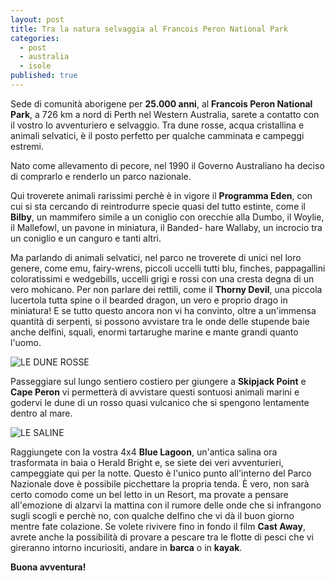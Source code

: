 ```yaml
---
layout: post
title: Tra la natura selvaggia al Francois Peron National Park
categories: 
  - post
  - australia
  - isole
published: true
---
```


Sede di comunità aborigene per **25.000 anni**, al **Francois Peron National Park**, a 726 km a nord di Perth nel Western Australia, sarete a contatto con il vostro Io avventuriero e selvaggio. Tra dune rosse, acqua cristallina e animali selvatici, è il posto perfetto per qualche camminata e campeggi estremi.

Nato come allevamento di pecore, nel 1990 il Governo Australiano ha deciso di comprarlo e renderlo un parco nazionale.

Qui troverete animali rarissimi perchè è in vigore il **Programma Eden**, con cui si sta cercando di reintrodurre specie quasi del tutto estinte, come il **Bilby**, un mammifero simile a un coniglio con orecchie alla Dumbo, il Woylie, il Mallefowl, un pavone in miniatura, il Banded- hare Wallaby, un incrocio tra un coniglio e un canguro e tanti altri.

Ma parlando di animali selvatici, nel parco ne troverete di unici nel loro genere, come emu, fairy-wrens, piccoli uccelli tutti blu, finches, pappagallini coloratissimi e wedgebills, uccelli grigi e rossi con una cresta degna di un vero mohicano.
Per non parlare dei rettili, come il **Thorny Devil**, una piccola lucertola tutta spine o il bearded dragon, un vero e proprio drago in miniatura!
E se tutto questo ancora non vi ha convinto, oltre a un'immensa quantità di serpenti, si possono avvistare tra le onde delle stupende baie anche delfini, squali, enormi tartarughe marine e mante grandi quanto l'uomo.

![LE DUNE ROSSE][1]

Passeggiare sul lungo sentiero costiero per giungere a **Skipjack Point** e **Cape Peron** vi permetterà di avvistare questi sontuosi animali marini e godervi le dune di un rosso quasi vulcanico che si spengono lentamente dentro al mare.

![LE SALINE][2]

Raggiungete con la vostra 4x4 **Blue Lagoon**, un'antica salina ora trasformata in baia o Herald Bright e, se siete dei veri avventurieri, campeggiate qui per la notte. Questo è l'unico punto all'interno del Parco Nazionale dove è possibile picchettare la propria tenda. È vero, non sarà certo comodo come un bel letto in un Resort, ma provate a pensare all'emozione di alzarvi la mattina con il rumore delle onde che si infrangono sugli scogli e perchè no, con qualche delfino che vi dà il buon giorno mentre fate colazione.
Se volete rivivere fino in fondo il film **Cast Away**, avrete anche la possibilità di provare a pescare tra le flotte di pesci che vi gireranno intorno incuriositi, andare in **barca** o in **kayak**.

**Buona avventura!**




  [1]: https://lh3.googleusercontent.com/vbqhWKNYY9KFPMfJxb5Rykrb13HOuMCGCmmmN0t-gQ=s400 "panorama delle dune rosse"
  [2]: https://lh6.googleusercontent.com/Sz83e2Qp3yxhK_g75J4uhFAJuJtWelohpLBvrCk4VQ=s400 "Blue Lagoon dall'alto"
